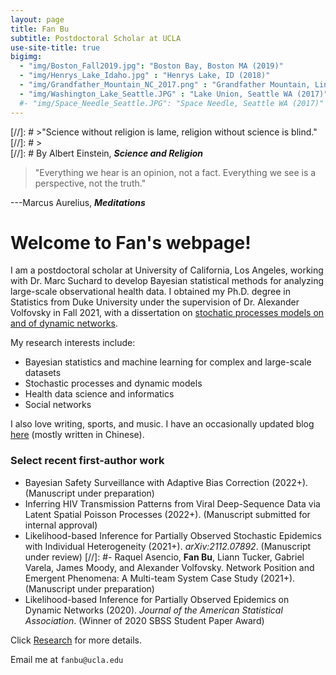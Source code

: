 ```yaml
---
layout: page
title: Fan Bu
subtitle: Postdoctoral Scholar at UCLA
use-site-title: true
bigimg:
  - "img/Boston_Fall2019.jpg": "Boston Bay, Boston MA (2019)"
  - "img/Henrys_Lake_Idaho.jpg" : "Henrys Lake, ID (2018)"
  - "img/Grandfather_Mountain_NC_2017.png" : "Grandfather Mountain, Linville NC (2017)"
  - "img/Washington_Lake_Seattle.JPG" : "Lake Union, Seattle WA (2017)"
  #- "img/Space_Needle_Seattle.JPG": "Space Needle, Seattle WA (2017)"
---
```


[//]: # >"Science without religion is lame, religion without science is blind." 
[//]: # >  
[//]: # By Albert Einstein, **_Science and Religion_**  


> "Everything we hear is an opinion, not a fact. Everything we see is a perspective, not the truth."
>
---Marcus Aurelius, **_Meditations_**

# Welcome to Fan's webpage!

I am a postdoctoral scholar at University of California, Los Angeles, working with Dr. Marc Suchard to develop Bayesian statistical methods for analyzing large-scale observational health data. I obtained my Ph.D. degree in Statistics from Duke University under the supervision of Dr. Alexander Volfovsky in Fall 2021, with a dissertation on [stochatic processes models on and of dynamic networks](https://www.proquest.com/docview/2583399863?pq-origsite=gscholar&fromopenview=true).

My research interests include:

- Bayesian statistics and machine learning for complex and large-scale datasets
- Stochastic processes and dynamic models
- Health data science and informatics
- Social networks

I also love writing, sports, and music. I have an occasionally updated blog [here](https://fanbublog.wordpress.com/) (mostly written in Chinese). 

### Select recent first-author work

- Bayesian Safety Surveillance with Adaptive Bias Correction (2022+). (Manuscript under preparation)
- Inferring HIV Transmission Patterns from Viral Deep-Sequence Data via Latent Spatial Poisson Processes (2022+). (Manuscript submitted for internal approval)
- Likelihood-based Inference for Partially Observed Stochastic Epidemics with Individual Heterogeneity (2021+). _arXiv:2112.07892_. (Manuscript under review)
[//]: #- Raquel Asencio, **Fan Bu**, Liann Tucker, Gabriel Varela, James Moody, and Alexander Volfovsky. Network Position and Emergent Phenomena: A Multi-team System Case Study (2021+). (Manuscript under preparation)
- Likelihood-based Inference for Partially Observed Epidemics on Dynamic Networks (2020). _Journal of the American Statistical Association_. (Winner of 2020 SBSS Student Paper Award)

Click [Research](https://fanbu1995.github.io/research) for more details.

Email me at ``fanbu@ucla.edu``
